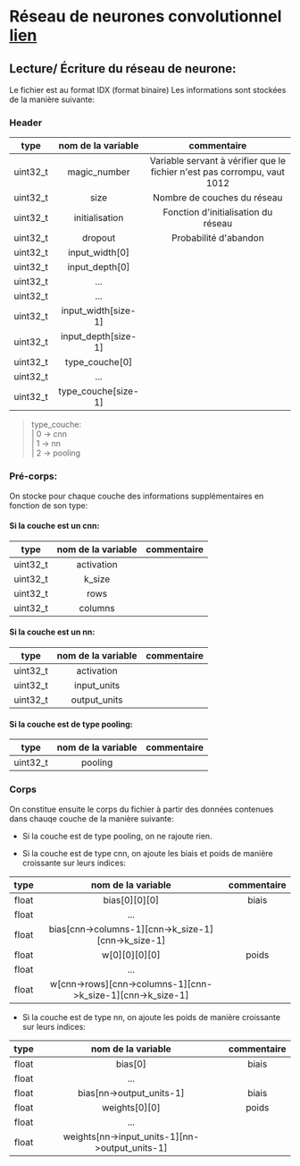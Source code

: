 # Réseau de neurones convolutionnel [lien](/src/cnn)

## Lecture/ Écriture du réseau de neurone:
Le fichier est au format IDX (format binaire)
Les informations sont stockées de la manière suivante:

### Header
type | nom de la variable | commentaire
:---:|:---:|:---:
uint32_t|magic_number|Variable servant à vérifier que le fichier n'est pas corrompu, vaut 1012
uint32_t|size|Nombre de couches du réseau
uint32_t|initialisation|Fonction d'initialisation du réseau
uint32_t|dropout|Probabilité d'abandon
uint32_t|input_width[0]|
uint32_t|input_depth[0]|
uint32_t|...|
uint32_t|...|
uint32_t|input_width[size-1]|
uint32_t|input_depth[size-1]|
uint32_t|type_couche[0]|
uint32_t|...|
uint32_t|type_couche[size-1]|

> type_couche:  
> | 0 -> cnn  
> | 1 -> nn  
> | 2 -> pooling

### Pré-corps:

On stocke pour chaque couche des informations supplémentaires en fonction de son type:

#### Si la couche est un cnn:
type | nom de la variable | commentaire
:---:|:---:|:---:
uint32_t|activation|
uint32_t|k_size|
uint32_t|rows|
uint32_t|columns|

#### Si la couche est un nn:
type | nom de la variable | commentaire
:---:|:---:|:---:
uint32_t|activation|
uint32_t|input_units|
uint32_t|output_units|

#### Si la couche est de type pooling:
type | nom de la variable | commentaire
:---:|:---:|:---:
uint32_t|pooling|


### Corps
On constitue ensuite le corps du fichier à partir des données contenues dans chauqe couche de la manière suivante:

- Si la couche est de type pooling, on ne rajoute rien.

- Si la couche est de type cnn, on ajoute les biais et poids de manière croissante sur leurs indices:

type | nom de la variable | commentaire
:---:|:---:|:---:
float|bias[0][0][0]|biais
float|...|
float|bias[cnn->columns-1][cnn->k_size-1][cnn->k_size-1]|
float|w[0][0][0][0]|poids
float|...|
float|w[cnn->rows][cnn->columns-1][cnn->k_size-1][cnn->k_size-1]|

- Si la couche est de type nn, on ajoute les poids de manière croissante sur leurs indices:

type | nom de la variable | commentaire
:---:|:---:|:---:
float|bias[0]|biais
float|...|
float|bias[nn->output_units-1]|biais
float|weights[0][0]|poids
float|...|
float|weights[nn->input_units-1][nn->output_units-1]|
